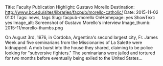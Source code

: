 Title: Faculty Publication Highlight: Gustavo Morello
Destination: http://www.bc.edu/sites/libraries/facpub/morello-catholic/
Date: 2015-11-02 01:01 
Tags: news, tags 
Slug: facpub-morello 
OnHomepage: yes
ShowText: yes
Image_alt: Screenshot of Gustavo Morello's interview
Image_thumb: 2015-11/morello-thumbs.png

On August 3rd, 1976, in Córdoba, Argentina's second largest city, Fr. James Week and five seminarians from the Missionaries of La Salette were kidnapped. A mob burst into the house they shared, claiming to be police looking for "subversive fighters." The seminarians were jailed and tortured for two months before eventually being exiled to the United States...
